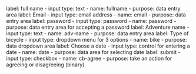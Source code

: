 label: full name - input type:  text - name:  fullname - purpose:  data entry area
label: Email - input type:  email address - name:  email - purpose:  data entry area
label: password - input type:  password - name:  password - purpose:  data entry area for accepting a password
label: Adventure name - input type:  text - name:  adv-name - purpose:  data entry area
label:  Type of bicycle - input type:  dropdown menu for 3 options - name:  bike - purpose: data dropdown area
label:  Choose a date - input type:  control for entering a date - name:  date - purpose: data area for selecting date
label:  submit - input type:  checkbox - name:  cb-agree - purpose: take an action for agreeing or disagreeing (binary)